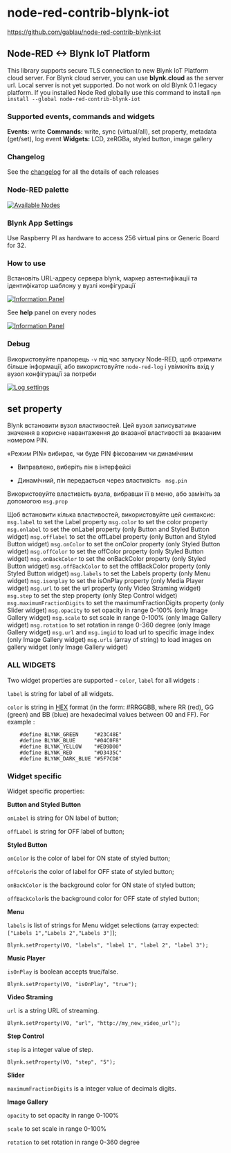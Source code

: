 # node-red-contrib-blynk-iot   

https://github.com/gablau/node-red-contrib-blynk-iot

## Node-RED <-> Blynk IoT Platform

This library supports secure TLS connection to new Blynk IoT Platform cloud server. For Blynk cloud server, you can use **blynk.cloud** as the server url. Local server is not yet supported. Do not work on old Blynk 0.1 legacy platform. If you installed Node Red globally use this command to install `npm install --global node-red-contrib-blynk-iot`

### Supported events, commands and widgets

**Events:** write
 **Commands:** write, sync (virtual/all), set property, metadata (get/set), log event
 **Widgets:** LCD, zeRGBa, styled button, image gallery

### Changelog

See the [changelog](https://github.com/gablau/node-red-contrib-blynk-iot/blob/master/CHANGELOG.md) for all the details of each releases

### Node-RED palette

[![Available Nodes](media/blynk-palette.png)](https://github.com/gablau/node-red-contrib-blynk-iot/blob/master/docs/img/blynk-palette.png)

### Blynk App Settings

Use Raspberry PI as hardware to access 256 virtual pins or Generic Board for 32.

### How to use

Встановіть URL-адресу сервера blynk, маркер автентифікації та ідентифікатор шаблону у вузлі конфігурації

[![Information Panel](media/readme-config-connection.png)](https://github.com/gablau/node-red-contrib-blynk-iot/blob/master/docs/img/readme-config-connection.png)

See **help** panel on every nodes

[![Information Panel](media/readme-info-panel.png)](https://github.com/gablau/node-red-contrib-blynk-iot/blob/master/docs/img/readme-info-panel.png)

### Debug

Використовуйте прапорець `-v` під час запуску Node-RED, щоб отримати більше інформації, або використовуйте `node-red-log` і увімкніть вхід у вузол конфігурації за потреби

[![Log settings](media/readme-config-advanced.png)](https://github.com/gablau/node-red-contrib-blynk-iot/blob/master/docs/img/readme-config-advanced.png)

## set property

Blynk встановити вузол властивостей. Цей вузол записуватиме значення в корисне навантаження до вказаної властивості за вказаним номером PIN.

«Режим PIN» вибирає, чи буде PIN фіксованим чи динамічним

- Виправлено, виберіть пін в інтерфейсі

- Динамічний, пін передається через властивість ` msg.pin`

Використовуйте властивість вузла, вибравши її в меню, або замініть за допомогою `msg.prop`

Щоб встановити кілька властивостей, використовуйте цей синтаксис:
    `msg.label` to set the Label property
    `msg.color` to set the color property
    `msg.onlabel` to set the onLabel property (only Button and Styled Button widget)
    `msg.offlabel` to set the offLabel property (only Button and Styled Button widget)
    `msg.onColor` to set the onColor property (only Styled Button widget)
    `msg.offColor` to set the offColor property (only Styled Button widget)
    `msg.onBackColor` to set the onBackColor property (only Styled Button widget)
    `msg.offBackColor` to set the offBackColor property (only Styled Button widget)
    `msg.labels` to set the Labels property (only Menu widget)
    `msg.isonplay` to set the isOnPlay property (only Media Player widget)
    `msg.url` to set the url property (only Video Straming widget)
    `msg.step` to set the step property (only Step Control widget)
    `msg.maximumFractionDigits` to set the maximumFractionDigits property (only Slider widget)
    `msg.opacity` to set opacity in range 0-100% (only Image Gallery widget)
    `msg.scale` to set scale in range 0-100% (only Image Gallery widget)
    `msg.rotation` to set rotation in range 0-360 degree (only Image Gallery widget)
    `msg.url` and `msg.imgid` to load url to specific image index (only Image Gallery widget)
    `msg.urls` (array of string) to load images on gallery widget (only Image Gallery widget)

### ALL WIDGETS

Two widget properties are supported - `color`, `label` for all widgets : 

`label` is string for label of all widgets.

`color` is string in [HEX](http://www.w3schools.com/html/html_colors.asp) format (in the form: #RRGGBB,     where RR (red), GG (green) and BB (blue) are hexadecimal values between 00 and FF). For example :

```
    #define BLYNK_GREEN     "#23C48E"
    #define BLYNK_BLUE      "#04C0F8"
    #define BLYNK_YELLOW    "#ED9D00"
    #define BLYNK_RED       "#D3435C"
    #define BLYNK_DARK_BLUE "#5F7CD8"
```

### Widget specific

Widget specific properties: 

**Button and Styled Button**

`onLabel` is string for ON label of button;

`offLabel` is string for OFF label of button;

**Styled Button**

`onColor` is the color of label for ON state of styled button;

`offColor`is the color of label for OFF state of styled button;

`onBackColor` is the background color for ON state of styled button;

`offBackColor`is the background color for OFF state of styled button;

**Menu**

`labels` is list of strings for Menu widget selections (array expected: `["Labels 1","Labels 2","Labels 3"]`);

```
Blynk.setProperty(V0, "labels", "label 1", "label 2", "label 3");
```

**Music Player**

`isOnPlay` is boolean accepts true/false.

```
Blynk.setProperty(V0, "isOnPlay", "true");
```

**Video Straming**

`url` is a string URL of streaming.

```
Blynk.setProperty(V0, "url", "http://my_new_video_url");
```

**Step Control**

`step` is a integer value of step.

```
Blynk.setProperty(V0, "step", "5");
```

**Slider**

`maximumFractionDigits` is a integer value of decimals digits.

**Image Gallery**

`opacity` to set opacity in range 0-100%

`scale` to set scale in range 0-100%

`rotation` to set rotation in range 0-360 degree